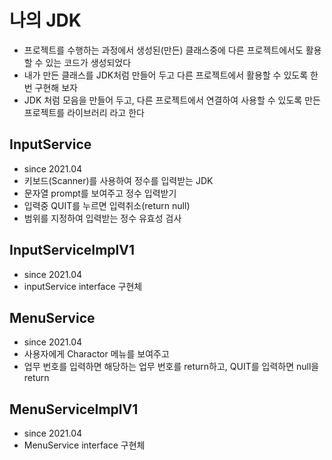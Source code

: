 # 나의 JDK
* 프로젝트를 수행하는 과정에서 생성된(만든) 클래스중에 다른
프로젝트에서도 활용할 수 있는 코드가 생성되었다
* 내가 만든 클래스를 JDK처럼 만들어 두고 다른 프로젝트에서 활용할 수 있도록 한번 구현해 보자
* JDK 처럼 모음을 만들어 두고, 다른 프로젝트에서 연결하여 사용할 수 있도록 만든 프로젝트를 라이브러리 라고 한다

## InputService
* since 2021.04
* 키보드(Scanner)를 사용하여 정수를 입력받는 JDK
* 문자열 prompt를 보여주고 정수 입력받기
* 입력중 QUIT를 누르면 입력취소(return null)
* 범위를 지정하여 입력받는 정수 유효성 검사

## InputServiceImplV1
* since 2021.04
* inputService interface 구현체

## MenuService
* since 2021.04
* 사용자에게 Charactor 메뉴를 보여주고
* 업무 번호를 입력하면 해당하는 업무 번호를 return하고, QUIT를 입력하면 null을 return

## MenuServiceImplV1
* since 2021.04
* MenuService interface 구현체